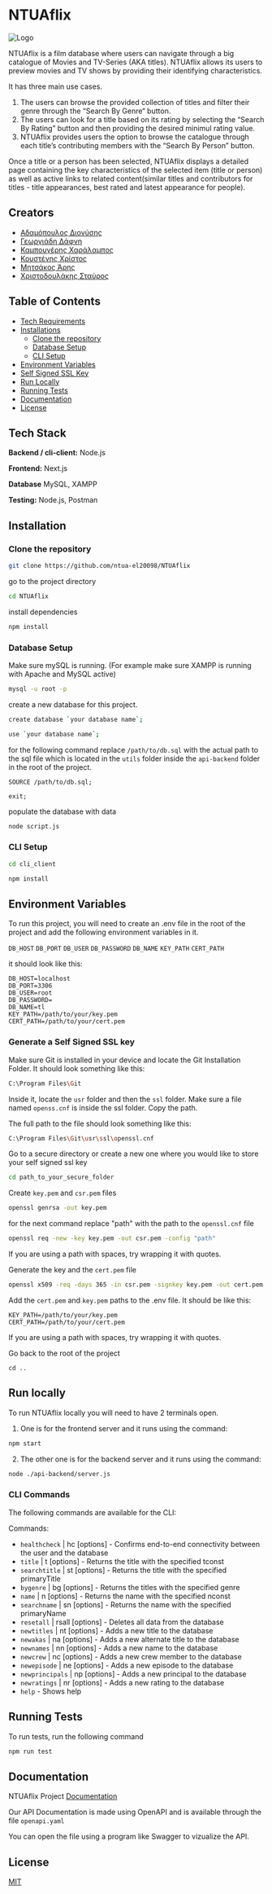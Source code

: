 # NTUAflix


![Logo](https://github.com/ntua-el20098/NTUAflix/blob/main/public/logontuaflix.png?raw=true)


NTUAflix is a film database where users can navigate through a big catalogue of Movies and TV-Series (AKA titles). NTUAflix allows its users to preview movies and TV shows by providing their identifying characteristics. 

It has three main use cases. 
1. The users can browse the provided collection of titles and filter their genre through the “Search By Genre“ button.
2. The users can look for a title based on its rating by selecting the “Search By Rating” button and then providing the desired minimul rating value.
3. NTUAflix provides users the option to browse the catalogue through each title’s contributing members with the “Search By Person” button.


Once a title or a person has been selected, NTUAflix displays a detailed page containing the key characteristics of the selected item (title or person) as well as active links to related content(similar titles and contributors for titles - title appearances, best rated and latest appearance for people).


## Creators

- [Αδαμόπουλος Διονύσης](https://github.com/ntua-el20061)
- [Γεωργιάδη Δάφνη](https://github.com/ntua-el20189)
- [Καμπουγέρης Χαράλαμπος](https://github.com/ntua-el20098)
- [Κουστένης Χρίστος](https://github.com/ntua-el20227)
- [Μητσάκος Άρης](https://github.com/ntua-el20123)
- [Χριστοδουλάκης Σταύρος](https://github.com/ntua-el20890)


## Table of Contents

- [Tech Requirements](#Tech-Stack)
- [Installations](#Installation)
  - [Clone the repository](#Clone-the-repository)
  - [Database Setup](#Database-Setup)
  - [CLI Setup](#CLI-Setup)
- [Environment Variables](#Environment-Variables)
- [Self Signed SSL Key](#Generate-a-Self-Signed-SSL-key)
- [Run Locally](#Run-Locally)
- [Running Tests](#Running-Tests)
- [Documentation](#Documentation)
- [License](#License)



## Tech Stack

**Backend / cli-client:** Node.js 

**Frontend:** Next.js

**Database** MySQL, XAMPP 

**Testing:** Node.js, Postman



## Installation

### Clone the repository
```sh
git clone https://github.com/ntua-el20098/NTUAflix
```
go to the project directory
```sh
cd NTUAflix
```
install dependencies 
```sh
npm install
```

### Database Setup

Make sure mySQL is running. (For example make sure XAMPP is running with Apache and MySQL active)


```sh
mysql -u root -p
```
create a new database for this project. 
```sh
create database `your database name`;
```
```sh
use `your database name`;
```
for the following command replace `/path/to/db.sql` with the actual path to the sql file which is located in the `utils` folder inside the `api-backend` folder in the root of the project.
```
SOURCE /path/to/db.sql;
```
```
exit;
```

populate the database with data
```sh
node script.js
```


### CLI Setup

```sh
cd cli_client
```
```sh
npm install
```

## Environment Variables

To run this project, you will need to create an .env file in the root of the project and add the following environment variables in it.

`DB_HOST`
`DB_PORT`
`DB_USER`
`DB_PASSWORD`
`DB_NAME`
`KEY_PATH`
`CERT_PATH`

it should look like this: 
```
DB_HOST=localhost
DB_PORT=3306
DB_USER=root
DB_PASSWORD=
DB_NAME=tl
KEY_PATH=/path/to/your/key.pem
CERT_PATH=/path/to/your/cert.pem
```

### Generate a Self Signed SSL key

Make sure Git is installed in your device and locate the Git Installation Folder.
It should look something like this: 
```sh
C:\Program Files\Git
```

Inside it, locate the `usr` folder and then the `ssl` folder.
Make sure a file named `openss.cnf` is inside the ssl folder. 
Copy the path.


The full path to the file should look something like this: 
```sh
C:\Program Files\Git\usr\ssl\openssl.cnf
```

Go to a secure directory or create a new one where you would like to store your self signed ssl key
```sh
cd path_to_your_secure_folder
```

Create `key.pem` and  `csr.pem` files
```sh
openssl genrsa -out key.pem 
```


for the next command replace "path" with the path to the `openssl.cnf` file
```sh
openssl req -new -key key.pem -out csr.pem -config "path"
```
If you are using a path with spaces, try wrapping it with quotes.


Generate the key and the `cert.pem` file
```sh
openssl x509 -req -days 365 -in csr.pem -signkey key.pem -out cert.pem
```

Add the `cert.pem` and `key.pem` paths to the .env file. It should be like this:
```
KEY_PATH=/path/to/your/key.pem
CERT_PATH=/path/to/your/cert.pem
```
If you are using a path with spaces, try wrapping it with quotes.


Go back to the root of the project
```
cd ..
```


## Run locally

To run NTUAflix locally you will need to have 2 terminals open.

1. One is for the frontend server and it runs using the command:

```sh
npm start
```

2. The other one is for the backend server and it runs using the command:
```sh
node ./api-backend/server.js
```


### CLI Commands
The following commands are available for the CLI:

Commands:

-  `healthcheck` | hc [options] - Confirms end-to-end connectivity between the user and the database
-  `title` | t [options]         - Returns the title with the specified tconst
-  `searchtitle` | st [options]  - Returns the title with the specified primaryTitle
-  `bygenre` | bg [options]      - Returns the titles with the specified genre
-  `name` | n [options]          - Returns the name with the specified nconst
-  `searchname` | sn [options]   - Returns the name with the specified primaryName
-  `resetall` | rsall [options]  - Deletes all data from the database
-  `newtitles` | nt [options]    - Adds a new title to the database
-  `newakas` | na [options]      - Adds a new alternate title to the database
-  `newnames` | nn [options]     - Adds a new name to the database
-  `newcrew` | nc [options]      - Adds a new crew member to the database
-  `newepisode` | ne [options]   - Adds a new episode to the database
-  `newprincipals` | np [options] - Adds a new principal to the database
-  `newratings` | nr [options]   - Adds a new rating to the database
-  `help`                     - Shows help

  
## Running Tests

To run tests, run the following command

```bash
npm run test
```


## Documentation

NTUAflix Project [Documentation](https://github.com/ntua-el20098/NTUAflix/tree/main/documentation)

Our API Documentation is made using OpenAPI and is available through the file  `openapi.yaml` 

You can open the file using a program like Swagger to vizualize the API.

## License

[MIT](https://choosealicense.com/licenses/mit/)

